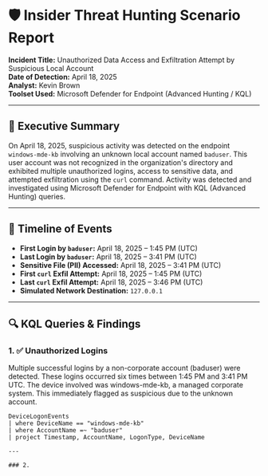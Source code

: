 # 🛡️ Insider Threat Hunting Scenario Report

**Incident Title:** Unauthorized Data Access and Exfiltration Attempt by Suspicious Local Account  
**Date of Detection:** April 18, 2025  
**Analyst:** Kevin Brown  
**Toolset Used:** Microsoft Defender for Endpoint (Advanced Hunting / KQL)

---

## 📍 Executive Summary

On April 18, 2025, suspicious activity was detected on the endpoint `windows-mde-kb` involving an unknown local account named `baduser`. This user account was not recognized in the organization's directory and exhibited multiple unauthorized logins, access to sensitive data, and attempted exfiltration using the `curl` command. Activity was detected and investigated using Microsoft Defender for Endpoint with KQL (Advanced Hunting) queries.

---

## 🧾 Timeline of Events

- **First Login by `baduser`:** April 18, 2025 – 1:45 PM (UTC)  
- **Last Login by `baduser`:** April 18, 2025 – 3:41 PM (UTC)  
- **Sensitive File (PII) Accessed:** April 18, 2025 – 3:41 PM (UTC)  
- **First `curl` Exfil Attempt:** April 18, 2025 – 1:45 PM (UTC)  
- **Last `curl` Exfil Attempt:** April 18, 2025 – 3:46 PM (UTC)  
- **Simulated Network Destination:** `127.0.0.1`  

---

## 🔍 KQL Queries & Findings

### 1. ✅ Unauthorized Logins

Multiple successful logins by a non-corporate account (baduser) were detected. These logins occurred six times between 1:45 PM and 3:41 PM UTC. The device involved was windows-mde-kb, a managed corporate system. This immediately flagged as suspicious due to the unknown account.

```kql
DeviceLogonEvents
| where DeviceName == "windows-mde-kb"
| where AccountName =~ "baduser"
| project Timestamp, AccountName, LogonType, DeviceName

---

### 2. 






